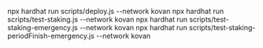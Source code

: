 

npx hardhat run scripts/deploy.js  --network kovan
npx hardhat run scripts/test-staking.js  --network kovan
npx hardhat run scripts/test-staking-emergency.js  --network kovan
npx hardhat run scripts/test-staking-periodFinish-emergency.js --network kovan